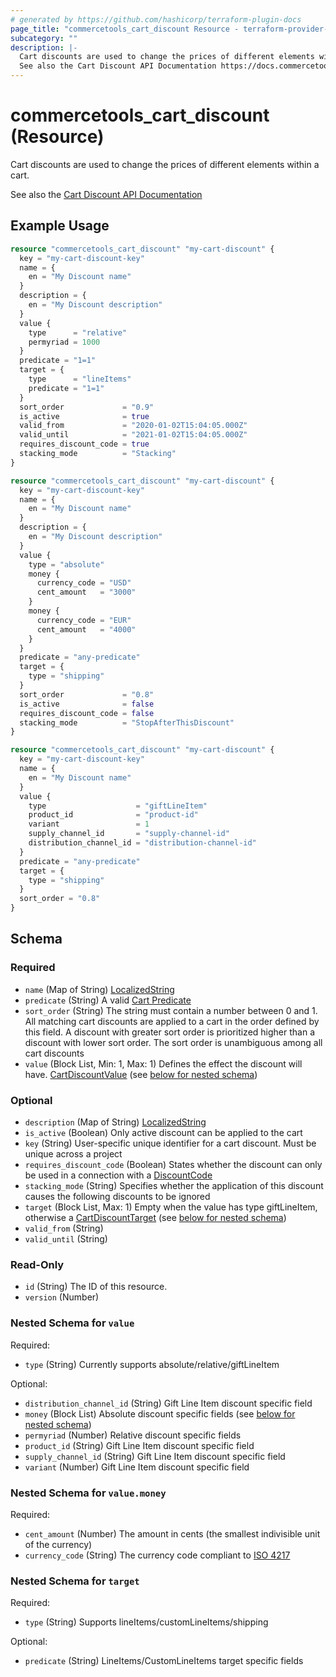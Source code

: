 ```yaml
---
# generated by https://github.com/hashicorp/terraform-plugin-docs
page_title: "commercetools_cart_discount Resource - terraform-provider-commercetools"
subcategory: ""
description: |-
  Cart discounts are used to change the prices of different elements within a cart.
  See also the Cart Discount API Documentation https://docs.commercetools.com/api/projects/cartDiscounts
---
```


# commercetools_cart_discount (Resource)

Cart discounts are used to change the prices of different elements within a cart.

See also the [Cart Discount API Documentation](https://docs.commercetools.com/api/projects/cartDiscounts)

## Example Usage

```terraform
resource "commercetools_cart_discount" "my-cart-discount" {
  key = "my-cart-discount-key"
  name = {
    en = "My Discount name"
  }
  description = {
    en = "My Discount description"
  }
  value {
    type      = "relative"
    permyriad = 1000
  }
  predicate = "1=1"
  target = {
    type      = "lineItems"
    predicate = "1=1"
  }
  sort_order             = "0.9"
  is_active              = true
  valid_from             = "2020-01-02T15:04:05.000Z"
  valid_until            = "2021-01-02T15:04:05.000Z"
  requires_discount_code = true
  stacking_mode          = "Stacking"
}

resource "commercetools_cart_discount" "my-cart-discount" {
  key = "my-cart-discount-key"
  name = {
    en = "My Discount name"
  }
  description = {
    en = "My Discount description"
  }
  value {
    type = "absolute"
    money {
      currency_code = "USD"
      cent_amount   = "3000"
    }
    money {
      currency_code = "EUR"
      cent_amount   = "4000"
    }
  }
  predicate = "any-predicate"
  target = {
    type = "shipping"
  }
  sort_order             = "0.8"
  is_active              = false
  requires_discount_code = false
  stacking_mode          = "StopAfterThisDiscount"
}

resource "commercetools_cart_discount" "my-cart-discount" {
  key = "my-cart-discount-key"
  name = {
    en = "My Discount name"
  }
  value {
    type                    = "giftLineItem"
    product_id              = "product-id"
    variant                 = 1
    supply_channel_id       = "supply-channel-id"
    distribution_channel_id = "distribution-channel-id"
  }
  predicate = "any-predicate"
  target = {
    type = "shipping"
  }
  sort_order = "0.8"
}
```

<!-- schema generated by tfplugindocs -->
## Schema

### Required

- `name` (Map of String) [LocalizedString](https://docs.commercetools.com/api/types#localizedstring)
- `predicate` (String) A valid [Cart Predicate](https://docs.commercetools.com/api/projects/predicates#cart-predicates)
- `sort_order` (String) The string must contain a number between 0 and 1. All matching cart discounts are applied to a cart in the order defined by this field. A discount with greater sort order is prioritized higher than a discount with lower sort order. The sort order is unambiguous among all cart discounts
- `value` (Block List, Min: 1, Max: 1) Defines the effect the discount will have. [CartDiscountValue](https://docs.commercetools.com/api/projects/cartDiscounts#cartdiscountvalue) (see [below for nested schema](#nestedblock--value))

### Optional

- `description` (Map of String) [LocalizedString](https://docs.commercetools.com/api/types#localizedstring)
- `is_active` (Boolean) Only active discount can be applied to the cart
- `key` (String) User-specific unique identifier for a cart discount. Must be unique across a project
- `requires_discount_code` (Boolean) States whether the discount can only be used in a connection with a [DiscountCode](https://docs.commercetools.com/api/projects/discountCodes#discountcode)
- `stacking_mode` (String) Specifies whether the application of this discount causes the following discounts to be ignored
- `target` (Block List, Max: 1) Empty when the value has type giftLineItem, otherwise a [CartDiscountTarget](https://docs.commercetools.com/api/projects/cartDiscounts#cartdiscounttarget) (see [below for nested schema](#nestedblock--target))
- `valid_from` (String)
- `valid_until` (String)

### Read-Only

- `id` (String) The ID of this resource.
- `version` (Number)

<a id="nestedblock--value"></a>
### Nested Schema for `value`

Required:

- `type` (String) Currently supports absolute/relative/giftLineItem

Optional:

- `distribution_channel_id` (String) Gift Line Item discount specific field
- `money` (Block List) Absolute discount specific fields (see [below for nested schema](#nestedblock--value--money))
- `permyriad` (Number) Relative discount specific fields
- `product_id` (String) Gift Line Item discount specific field
- `supply_channel_id` (String) Gift Line Item discount specific field
- `variant` (Number) Gift Line Item discount specific field

<a id="nestedblock--value--money"></a>
### Nested Schema for `value.money`

Required:

- `cent_amount` (Number) The amount in cents (the smallest indivisible unit of the currency)
- `currency_code` (String) The currency code compliant to [ISO 4217](https://en.wikipedia.org/wiki/ISO_4217)



<a id="nestedblock--target"></a>
### Nested Schema for `target`

Required:

- `type` (String) Supports lineItems/customLineItems/shipping

Optional:

- `predicate` (String) LineItems/CustomLineItems target specific fields


